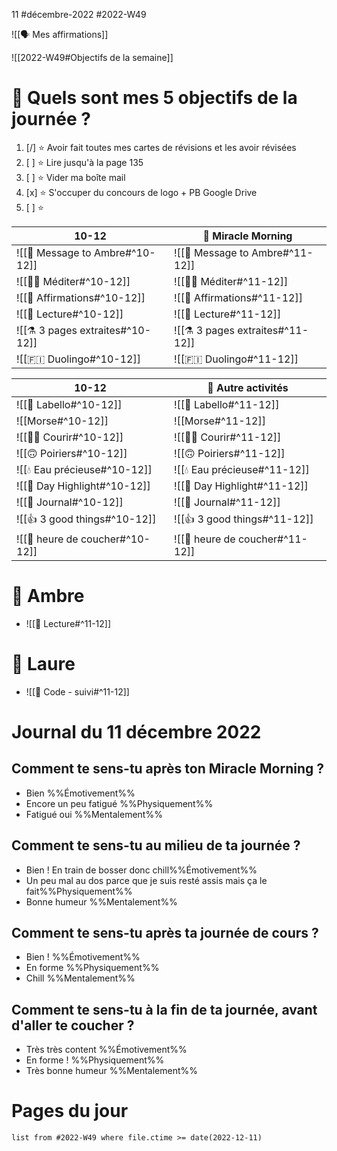 11 #décembre-2022 #2022-W49

![[🗣️ Mes affirmations]]

![[2022-W49#Objectifs de la semaine]]
# 🎯 Quels sont mes 5 objectifs de la journée ?
1. [/] ⭐ Avoir fait toutes mes cartes de révisions et les avoir révisées
2. [ ] ⭐ Lire jusqu'à la page 135
3. [ ] ⭐ Vider ma boîte mail
4. [x] ⭐ S'occuper du concours de logo + PB Google Drive
5. [ ] ⭐ 

| 10-12                            | 🌅 Miracle Morning               |
| -------------------------------- | -------------------------------- |
| ![[💌 Message to Ambre#^10-12]]  | ![[💌 Message to Ambre#^11-12]]  |
| ![[🧘‍♂️ Méditer#^10-12]]        | ![[🧘‍♂️ Méditer#^11-12]]        |
| ![[💬 Affirmations#^10-12]]      | ![[💬 Affirmations#^11-12]]      |
| ![[📗 Lecture#^10-12]]           | ![[📗 Lecture#^11-12]]           |
| ![[⚗️ 3 pages extraites#^10-12]] | ![[⚗️ 3 pages extraites#^11-12]] |
| ![[🇫🇮 Duolingo#^10-12]]          | ![[🇫🇮 Duolingo#^11-12]]          |

| 10-12                           | 🔁 Autre activités                       |
| ----------------------------------- | ---------------------------------------- |
| ![[💄 Labello#^10-12]]          | ![[💄 Labello#^11-12]]          |
| ![[Morse#^10-12]]               | ![[Morse#^11-12]]               |
| ![[🏃‍♂️ Courir#^10-12]]           | ![[🏃‍♂️ Courir#^11-12]]        |
| ![[🙃 Poiriers#^10-12]]         | ![[🙃 Poiriers#^11-12]]         |
| ![[💧 Eau précieuse#^10-12]]       | ![[💧 Eau précieuse#^11-12]]       |
| ![[🔆 Day Highlight#^10-12]]    | ![[🔆 Day Highlight#^11-12]]    |
| ![[📅 Journal#^10-12]]          | ![[📅 Journal#^11-12]]          |
| ![[👍 3 good things#^10-12]]    | ![[👍 3 good things#^11-12]]    |
| ![[🛌 heure de coucher#^10-12]] | ![[🛌 heure de coucher#^11-12]] |
# 💞 Ambre
- ![[📖 Lecture#^11-12]]
# 🚨 Laure
- ![[🚨 Code - suivi#^11-12]]

# Journal du 11 décembre 2022
## Comment te sens-tu après ton Miracle Morning ?
- Bien %%Émotivement%%
- Encore un peu fatigué %%Physiquement%%
- Fatigué oui %%Mentalement%%
## Comment te sens-tu au milieu de ta journée ?
- Bien ! En train de bosser donc chill%%Émotivement%%
- Un peu mal au dos parce que je suis resté assis mais ça le fait%%Physiquement%%
- Bonne humeur %%Mentalement%%
## Comment te sens-tu après ta journée de cours ?
- Bien ! %%Émotivement%%
- En forme %%Physiquement%%
- Chill %%Mentalement%%
## Comment te sens-tu à la fin de ta journée, avant d'aller te coucher ?
- Très très content %%Émotivement%%
- En forme ! %%Physiquement%%
- Très bonne humeur %%Mentalement%%

# Pages du jour
```dataview
list from #2022-W49 where file.ctime >= date(2022-12-11)
```